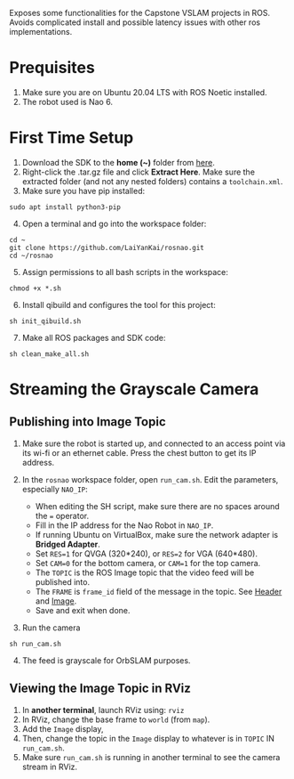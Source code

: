 Exposes some functionalities for the Capstone VSLAM projects in ROS.
Avoids complicated install and possible latency issues with other ros implementations.

# Prequisites
1. Make sure you are on Ubuntu 20.04 LTS with ROS Noetic installed.
2. The robot used is Nao 6.

# First Time Setup
1. Download the SDK to the **home (~)** folder from [here](https://community-static.aldebaran.com/resources/2.8.5/naoqi-sdk-2.8.5.10-linux64.tar.gz).
2. Right-click the .tar.gz file and click **Extract Here**. Make sure the extracted folder (and not any nested folders) contains a `toolchain.xml`.
3. Make sure you have pip installed:
```
sudo apt install python3-pip
```
4. Open a terminal and go into the workspace folder:
```
cd ~
git clone https://github.com/LaiYanKai/rosnao.git
cd ~/rosnao
```
5. Assign permissions to all bash scripts in the workspace:
```
chmod +x *.sh
```
6. Install qibuild and configures the tool for this project:
```
sh init_qibuild.sh
```
7. Make all ROS packages and SDK code:
```
sh clean_make_all.sh
```

# Streaming the Grayscale Camera
## Publishing into Image Topic
1. Make sure the robot is started up, and connected to an access point via its wi-fi or an ethernet cable. Press the chest button to get its IP address.
2. In the `rosnao` workspace folder, open `run_cam.sh`. Edit the parameters, especially `NAO_IP`:
   * When editing the SH script, make sure there are no spaces around the `=` operator.
   * Fill in the IP address for the Nao Robot in `NAO_IP`.
   * If running Ubuntu on VirtualBox, make sure the network adapter is **Bridged Adapter**.
   * Set `RES=1` for QVGA (320\*240), or `RES=2` for VGA (640\*480).
   * Set `CAM=0` for the bottom camera, or `CAM=1` for the top camera.
   * The `TOPIC` is the ROS Image topic that the video feed will be published into.
   * The `FRAME` is `frame_id` field of the message in the topic. See [Header](http://docs.ros.org/en/noetic/api/std_msgs/html/msg/Header.html) and [Image](http://docs.ros.org/en/noetic/api/sensor_msgs/html/msg/Image.html).
   * Save and exit when done.


3. Run the camera
```
sh run_cam.sh
```
4. The feed is grayscale for OrbSLAM purposes.
## Viewing the Image Topic in RViz
1. In **another terminal**, launch RViz using:
```rviz```
2. In RViz, change the base frame to `world` (from `map`).
3. Add the `Image` display,
4. Then, change the topic in the `Image` display to whatever is in `TOPIC` IN `run_cam.sh`.
5. Make sure `run_cam.sh` is running in another terminal to see the camera stream in RViz.